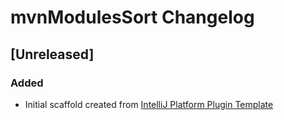<!-- Keep a Changelog guide -> https://keepachangelog.com -->

# mvnModulesSort Changelog

## [Unreleased]
### Added
- Initial scaffold created from [IntelliJ Platform Plugin Template](https://github.com/JetBrains/intellij-platform-plugin-template)
